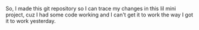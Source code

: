 So, I made this git repository so I can trace my changes in this 
lil mini project, cuz I had some code working and I can't get it
to work the way I got it to work yesterday. 